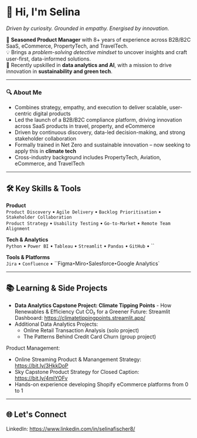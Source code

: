 # 👋 Hi, I'm Selina  
*Driven by curiosity. Grounded in empathy. Energised by innovation.*

🚀 **Seasoned Product Manager** with 8+ years of experience across B2B/B2C SaaS, eCommerce, PropertyTech, and TravelTech.  
💡 Brings a *problem-solving detective mindset* to uncover insights and craft user-first, data-informed solutions.  
🌱 Recently upskilled in **data analytics and AI**, with a mission to drive innovation in **sustainability and green tech**.

---

### 🔍 About Me  
- Combines strategy, empathy, and execution to deliver scalable, user-centric digital products  
- Led the launch of a B2B/B2C compliance platform, driving innovation across SaaS products in travel, property, and eCommerce  
- Driven by continuous discovery, data-led decision-making, and strong stakeholder collaboration  
- Formally trained in Net Zero and sustainable innovation – now seeking to apply this in **climate tech**
- Cross-industry background includes PropertyTech, Aviation, eCommerce, and TravelTech

---

## 🛠️ Key Skills & Tools

**Product**  
`Product Discovery` • `Agile Delivery` • `Backlog Prioritisation` • `Stakeholder Collaboration`  
`Product Strategy` • `Usability Testing` • `Go-to-Market` • `Remote Team Alignment`

**Tech & Analytics**  
`Python` • `Power BI` • `Tableau` • `Streamlit` • `Pandas` • `GitHub` • ``

**Tools & Platforms**  
`Jira` • `Confluence` • ``Figma` • `Miro` • `Salesforce` • `Google Analytics`

---

## 📚 Learning & Side Projects

- **Data Analytics Capstone Project: Climate Tipping Points** - How Renewables & Efficiency Cut CO₂ for a Greener Future:
   Streamlit Dashboard: https://climatetippingpoints.streamlit.app/
- Additional Data Analytics Projects:
  - Online Retail Transaction Analysis (solo project)
  - The Patterns Behind Credit Card Churn (group project)

Product Management:
- Online Streaming Product & Manangement Strategy: https://bit.ly/3HkkDoP
- Sky Capstone Product Strategy for Closed Caption: https://bit.ly/4mlYOFv
- Hands-on experience developing Shopify eCommerce platforms from 0 to 1
---

## 🌐 Let's Connect

LinkedIn: https://www.linkedin.com/in/selinafischer8/










